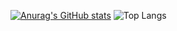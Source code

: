 [![Anurag's GitHub stats](https://github-readme-stats.vercel.app/api?username=Aleph-1)](https://github.com/anuraghazra/github-readme-stats)
![Top Langs](https://github-readme-stats.vercel.app/api/top-langs/?username=Aleph-1&layout=compact)

